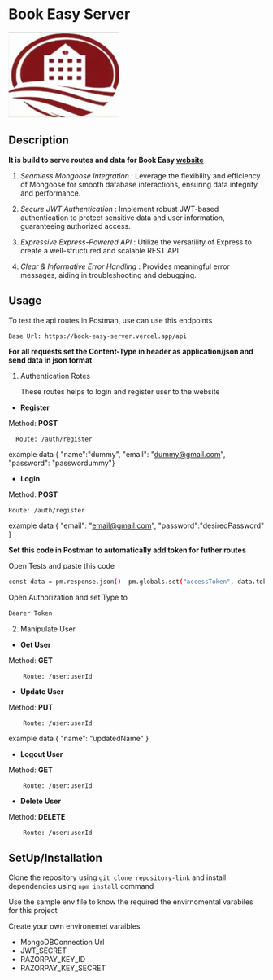 # Book Easy Server

![Logo](/Readme/logo.jpg)

## Description

**It is build to serve routes and data for Book Easy [website](https://book-easy-client.vercel.app/)**

1. _*Seamless Mongoose Integration*_ : Leverage the flexibility and efficiency of Mongoose for smooth database interactions, ensuring data integrity and performance.

2. _*Secure JWT Authentication*_ : Implement robust JWT-based authentication to protect sensitive data and user information, guaranteeing authorized access.

3. _*Expressive Express-Powered API*_ : Utilize the versatility of Express to create a well-structured and scalable REST API.

4. _*Clear & Informative Error Handling*_ : Provides meaningful error messages, aiding in troubleshooting and debugging.

## Usage

To test the api routes in Postman, use can use this endpoints

```sh
Base Url: https://book-easy-server.vercel.app/api
```

**For all requests set the Content-Type in header as application/json and send data in json format**

1. Authentication Rotes

   These routes helps to login and register user to the website

- **Register**

Method: **POST**

      Route: /auth/register

example data {
"name":"dummy",
"email": "dummy@gmail.com",
"password": "passwordummy"}

- **Login**

Method: **POST**

    Route: /auth/register

example data
{
"email": "email@gmail.com",
"password":"desiredPassword"
}

**Set this code in Postman to automatically add token for futher routes**

Open Tests and paste this code 

```sh
const data = pm.response.json()  pm.globals.set("accessToken", data.token)
```
Open Authorization and set Type to 
```sh
Bearer Token 
```

2. Manipulate User

- **Get User**

Method: **GET**

        Route: /user:userId


- **Update User**

Method: **PUT**

        Route: /user:userId

example data {
    "name": "updatedName"
}

- **Logout User**

Method: **GET**

        Route: /user:userId


- **Delete User**

Method: **DELETE**

        Route: /user:userId

## SetUp/Installation
 Clone the repository using `git clone repository-link` and install dependencies using `npm install` command

Use the sample env file to know the required the envirnomental varabiles for this project

Create your own environemet varaibles

- MongoDBConnection Url
- JWT_SECRET 
- RAZORPAY_KEY_ID
- RAZORPAY_KEY_SECRET